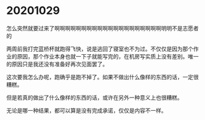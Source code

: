 # 20201029

怎么突然就要过来了啊啊啊啊啊啊啊啊啊啊啊啊啊啊啊啊啊啊啊啊明明不是志愿者的

两周前我打完蓝桥杯就跑得飞快，说是逃回了寝室也不为过。不仅仅是因为那个作业的原因，那个作业本身也就一下子就能写完的，在机房写实质上没有差别。唯一的原因只是我还没有准备好再次见面罢了。

这次要我怎么办呢，跑确乎是跑不掉了。如果不做出什么像样的东西的话，一定很糟糕。

但是若真的做出了什么像样的东西的话，或许在另外一种意义上也很糟糕。

无论是哪一种结果，都可以算是没有完成承诺，仅仅是内容不一样。